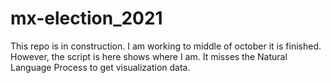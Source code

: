 # mx-election_2021

This repo is in construction. I am working to middle of october it is finished. 
However, the script is here shows where I am. It misses the Natural Language Process to get visualization data.
